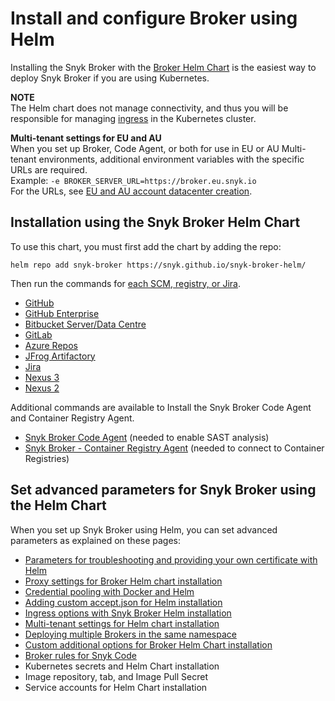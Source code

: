# Install and configure Broker using Helm

Installing the Snyk Broker with the [Broker Helm Chart](https://github.com/snyk/snyk-broker-helm) is the easiest way to deploy Snyk Broker if you are using Kubernetes.

**NOTE**\
The Helm chart does not manage connectivity, and thus you will be responsible for managing [ingress](https://docs.snyk.io/snyk-admin/snyk-broker/install-and-configure-broker-using-helm/advanced-setup-for-helm-chart-installation/ingress-options-with-snyk-broker-helm-installation) in the Kubernetes cluster.

**Multi-tenant settings for EU and AU**\
When you set up Broker, Code Agent, or both for use in EU or AU Multi-tenant environments, additional environment variables with the specific URLs are required.\
Example: `-e BROKER_SERVER_URL=https://broker.eu.snyk.io`\
For the URLs, see [EU and AU account datacenter creation](https://docs.snyk.io/snyk-processes/data-residency-at-snyk#eu-and-au-datacenter-account-creation).

## Installation using the Snyk Broker Helm Chart

To use this chart, you must first add the chart by adding the repo:

`helm repo add snyk-broker https://snyk.github.io/snyk-broker-helm/`

Then run the commands for [each SCM, registry, or Jira](https://docs.snyk.io/snyk-admin/snyk-broker/install-and-configure-broker-using-helm/snyk-broker-client-integration-setups-with-helm).

* [GitHub](https://docs.snyk.io/snyk-admin/snyk-broker/install-broker-for-scms-using-helm#github.com-helm-install)
* [GitHub Enterprise](https://docs.snyk.io/snyk-admin/snyk-broker/install-broker-for-scms-using-helm#github-enterprise-helm-install)
* [Bitbucket Server/Data Centre](https://docs.snyk.io/snyk-admin/snyk-broker/install-broker-for-scms-using-helm#bitbucket-helm-install)
* [GitLab](https://docs.snyk.io/snyk-admin/snyk-broker/install-broker-for-scms-using-helm#gitlab-helm-install)
* [Azure Repos](https://docs.snyk.io/snyk-admin/snyk-broker/install-broker-for-scms-using-helm#azure-repos-helm-install)
* [JFrog Artifactory](https://docs.snyk.io/snyk-admin/snyk-broker/install-broker-for-scms-using-helm#artifactory-respository-helm-install)
* [Jira](https://docs.snyk.io/snyk-admin/snyk-broker/install-broker-for-scms-using-helm#jira-notifications-helm-install)
* [Nexus 3](https://docs.snyk.io/snyk-admin/snyk-broker/install-and-configure-broker-using-helm/snyk-broker-client-integration-setups-with-helm#nexus-3-helm-install)
* [Nexus 2](https://docs.snyk.io/snyk-admin/snyk-broker/install-and-configure-broker-using-helm/snyk-broker-client-integration-setups-with-helm#nexus-2-helm-install)

Additional commands are available to Install the Snyk Broker Code Agent and Container Registry Agent.

* [Snyk Broker Code Agent](https://docs.snyk.io/snyk-admin/snyk-broker/snyk-broker-code-agent/install-broker-for-code-agent-using-helm) (needed to enable SAST analysis)
* [Snyk Broker - Container Registry Agent](https://docs.snyk.io/snyk-admin/snyk-broker/snyk-broker-container-registry-agent/install-broker-for-container-registry-agent-using-helm) (needed to connect to Container Registries)

## Set advanced parameters for Snyk Broker using the Helm Chart

When you set up Snyk Broker using Helm, you can set advanced parameters as explained on these pages:

* [Parameters for troubleshooting and providing your own certificate with Helm](https://docs.snyk.io/snyk-admin/snyk-broker/install-and-configure-broker-using-helm/advanced-setup-for-helm-chart-installation/parameters-for-troubleshooting-and-providing-your-own-certificate-with-helm)
* [Proxy settings for Broker Helm chart installation](https://docs.snyk.io/snyk-admin/snyk-broker/install-and-configure-broker-using-helm/advanced-setup-for-helm-chart-installation/proxy-settings-for-broker-helm-chart-installation)
* [Credential pooling with Docker and Helm](https://docs.snyk.io/snyk-admin/snyk-broker/install-and-configure-broker-using-docker/advanced-configuration-for-snyk-broker-docker-installation/credential-pooling-with-docker-and-helm)
* [Adding custom accept.json for Helm installation](https://docs.snyk.io/snyk-admin/snyk-broker/install-and-configure-broker-using-helm/advanced-setup-for-helm-chart-installation/adding-custom-accept.json-for-helm-installation)
* [Ingress options with Snyk Broker Helm installation](https://docs.snyk.io/snyk-admin/snyk-broker/install-and-configure-broker-using-helm/advanced-setup-for-helm-chart-installation/ingress-options-with-snyk-broker-helm-installation)
* [Multi-tenant settings for Helm chart installation](https://docs.snyk.io/snyk-admin/snyk-broker/install-and-configure-broker-using-helm/advanced-setup-for-helm-chart-installation/multi-tenant-settings-for-helm-chart-installation)
* [Deploying multiple Brokers in the same namespace](https://docs.snyk.io/snyk-admin/snyk-broker/install-and-configure-broker-using-helm/advanced-setup-for-helm-chart-installation/deploying-multiple-brokers-in-the-same-namespace)
* [Custom additional options for Broker Helm Chart installation](https://docs.snyk.io/snyk-admin/snyk-broker/install-and-configure-broker-using-helm/advanced-setup-for-helm-chart-installation/custom-additional-options-for-broker-helm-chart-installation)
* [Broker rules for Snyk Code](https://docs.snyk.io/snyk-admin/snyk-broker/install-and-configure-broker-using-helm/advanced-setup-for-helm-chart-installation/broker-rules-for-snyk-code)
* Kubernetes secrets and Helm Chart installation
* Image repository, tab, and Image Pull Secret
* Service accounts for Helm Chart installation
